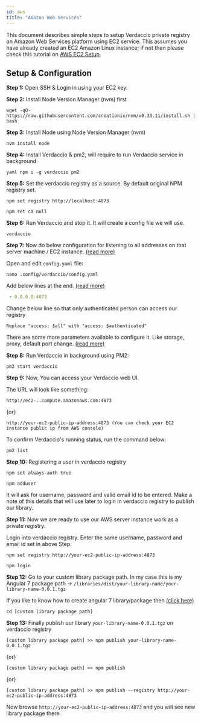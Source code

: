 ```yaml
---
id: aws
title: "Amazon Web Services"
---
```


This document describes simple steps to setup Verdaccio private registry on Amazon Web Services platform using EC2 service. This assumes you have already created an EC2 Amazon Linux instance; if not then please check this tutorial on [AWS EC2 Setup](https://www.howtoinmagento.com/2018/04/aws-cli-commands-for-aws-ec2-amazon.html).

## Setup & Configuration

**Step 1:** Open SSH & Login in using your EC2 key.

**Step 2:** Install Node Version Manager (nvm) first

 ```
wget -qO- https://raw.githubusercontent.com/creationix/nvm/v0.33.11/install.sh | bash
   ```
**Step 3:** Install Node using Node Version Manager (nvm)

 `nvm install node`

**Step 4:** Install Verdaccio & pm2, will require to run Verdaccio service in background

 `yaml npm i -g verdaccio pm2`

**Step 5:** Set the verdaccio registry as a source. By default original NPM registry set.

 `npm set registry http://localhost:4873`

 `npm set ca null`

**Step 6:** Run Verdaccio and stop it. It will create a config file we will use.

 `verdaccio`

**Step 7:** Now do below configuration for listening to all addresses on that server machine / EC2 instance. [(read more)](https://github.com/verdaccio/verdaccio/blob/master/conf/full.yaml)

Open and edit `config.yaml` file:

 `nano .config/verdaccio/config.yaml`

Add below lines at the end. [(read more)](https://github.com/verdaccio/verdaccio/blob/ff409ab7c05542a152100e3bc39cfadb36a8a080/conf/full.yaml#L113)

 ```yaml listen:
  - 0.0.0.0:4873
```

Change below line so that only authenticated person can access our registry

 `Replace "access: $all" with "access: $authenticated"`

There are some more parameters available to configure it. Like storage, proxy, default port change. [(read more)](https://github.com/verdaccio/verdaccio/blob/ff409ab7c05542a152100e3bc39cfadb36a8a080/conf/full.yaml#L113)

**Step 8:** Run Verdaccio in background using PM2:

 `pm2 start verdaccio`

**Step 9:** Now, You can access your Verdaccio web UI.

The URL will look like something:

 `http://ec2-..compute.amazonaws.com:4873`

{or}

 `http://your-ec2-public-ip-address:4873 (You can check your EC2 instance public ip from AWS console)`

To confirm Verdaccio's running status, run the command below:

 `pm2 list`

**Step 10:** Registering a user in verdaccio registry

 `npm set always-auth true`

 `npm adduser`

It will ask for username, password and valid email id to be entered. Make a note of this details that will use later to login in verdaccio registry to publish our library.


**Step 11:** Now we are ready to use our AWS server instance work as a private registry.

Login into verdaccio registry. Enter the same username, password and email id set in above Step.

 `npm set registry http://your-ec2-public-ip-address:4873`

 `npm login`

**Step 12:** Go to your custom library package path. In my case this is my Angular 7 package path -> `/libraries/dist/your-library-name/your-library-name-0.0.1.tgz`

If you like to know how to create angular 7 library/package then [(click here)](https://www.howtoinmagento.com/2019/11/how-to-create-your-first-angular-7.html)

 `cd [custom library package path]`

**Step 13:** Finally publish our library `your-library-name-0.0.1.tgz` on verdaccio registry

 `[custom library package path] >> npm publish your-library-name-0.0.1.tgz`

{or}

 `[custom library package path] >> npm publish`

{or}

 `[custom library package path] >> npm publish --registry http://your-ec2-public-ip-address:4873`

Now browse  `http://your-ec2-public-ip-address:4873` and you will see new library package there.



